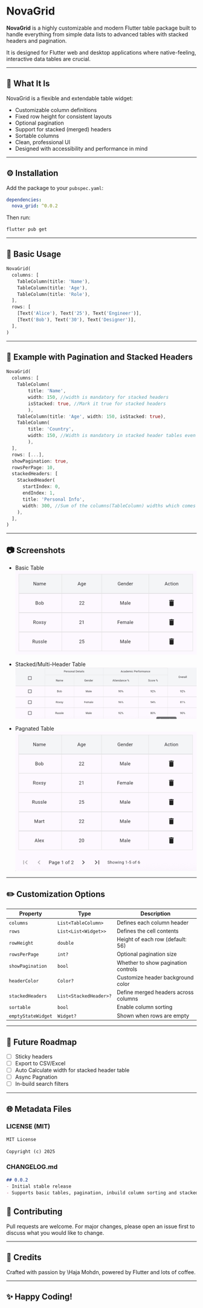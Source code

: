 # NovaGrid

**NovaGrid** is a highly customizable and modern Flutter table package built to handle everything from simple data lists to advanced tables with stacked headers and pagination.

It is designed for Flutter web and desktop applications where native-feeling, interactive data tables are crucial.

---

## 📄 What It Is

NovaGrid is a flexible and extendable table widget:

* Customizable column definitions
* Fixed row height for consistent layouts
* Optional pagination
* Support for stacked (merged) headers
* Sortable columns
* Clean, professional UI
* Designed with accessibility and performance in mind

---

## ⚙️ Installation

Add the package to your `pubspec.yaml`:

```yaml
dependencies:
  nova_grid: ^0.0.2
```

Then run:

```bash
flutter pub get
```

---

## 📝 Basic Usage

```dart
NovaGrid(
  columns: [
    TableColumn(title: 'Name'),
    TableColumn(title: 'Age'),
    TableColumn(title: 'Role'),
  ],
  rows: [
    [Text('Alice'), Text('25'), Text('Engineer')],
    [Text('Bob'), Text('30'), Text('Designer')],
  ],
)
```

---

## 🔢 Example with Pagination and Stacked Headers

```dart
NovaGrid(
  columns: [
    TableColumn(
        title: 'Name', 
        width: 150, //width is mandatory for stacked headers
        isStacked: true, //Mark it true for stacked headers
        ),
    TableColumn(title: 'Age', width: 150, isStacked: true),
    TableColumn(
        title: 'Country', 
        width: 150, //Width is mandatory in stacked header tables even if its not marked as one
        ),
  ],
  rows: [...],
  showPagination: true,
  rowsPerPage: 10,
  stackedHeaders: [
    StackedHeader(
      startIndex: 0,
      endIndex: 1,
      title: 'Personal Info',
      width: 300, //Sum of the columns(TableColumn) widths which comes under this stacked header
    ),
  ],
)
```

---

## 📷 Screenshots
- Basic Table
![Basic Table](example/screenshorts/basic_table.png)

- Stacked/Multi-Header Table
![Stacked Header Table](example/screenshorts/stacked_header_table.png)

- Pagnated Table
![Pagnated Table](example/screenshorts/paginated_table.png)

---

## ✏️ Customization Options

| Property           | Type                   | Description                          |
| ------------------ | ---------------------- | ------------------------------------ |
| `columns`          | `List<TableColumn>`    | Defines each column header           |
| `rows`             | `List<List<Widget>>`   | Defines the cell contents            |
| `rowHeight`        | `double`               | Height of each row (default: 56)     |
| `rowsPerPage`      | `int?`                 | Optional pagination size             |
| `showPagination`   | `bool`                 | Whether to show pagination controls  |
| `headerColor`      | `Color?`               | Customize header background color    |
| `stackedHeaders`   | `List<StackedHeader>?` | Define merged headers across columns |
| `sortable`         | `bool`                 | Enable column sorting                |
| `emptyStateWidget` | `Widget?`              | Shown when rows are empty            |

---

## 🚀 Future Roadmap

* [ ] Sticky headers
* [ ] Export to CSV/Excel
* [ ] Auto Calculate width for stacked header table
* [ ] Async Pagnation
* [ ] In-build search filters

---

## 🌐 Metadata Files

### LICENSE (MIT)

```text
MIT License

Copyright (c) 2025
```

### CHANGELOG.md

```md
## 0.0.2
- Initial stable release
- Supports basic tables, pagination, inbuild column sorting and stacked headers 
```

## 🚀 Contributing

Pull requests are welcome. For major changes, please open an issue first to discuss what you would like to change.

---

## 🙏 Credits

Crafted with passion by \Haja Mohdn, powered by Flutter and lots of coffee.

<!-- --- -->

<!-- ## 🎓 License

This project is licensed under the MIT License - see the [LICENSE](LICENSE) file for details. -->

---

## ✨ Happy Coding!
